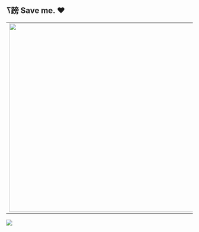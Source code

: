 ## ߖ䠙 Save me. ❤

<p align="center">
  <table>
  <tr>
      <td><a href="https://github.com/Zullls"><img width="510px" align="left" src="https://github-readme-stats.vercel.app/api?username=Zullls&hide_border=true&count_private=false&layout=compact&hide_title=true&show_icons=true&theme=dark&icon_color=5194f0&bg_color=0d1117"/></td>
      <td><a href="https://github.com/Zullls"><img width="510px" src="https://github-readme-stats.vercel.app/api/top-langs/?username=Zullls&hide=html&layout=compact&hide_border=true&hide_title=true&theme=dark&icon_color=5194f0&bg_color=0d1117"/></td>
  </tr>   
  </table>
</p>

<a href="https://discord.gg/PXa7SwnY5W">
  <img src="http://invidget.switchblade.xyz/PXa7SwnY5W" />
</a>
